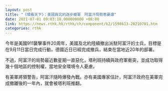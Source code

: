 ```yaml
---
layout: post
title: "《環看天下》：美國與北約逐步撤軍　阿富汗局勢惹憂慮"
date: 2021-07-01 09:03:18.000000000 +08:00
link: https://news.rthk.hk/rthk/ch/component/k2/1598613-20210701.htm
categories: rthk
---
```


今年是美國911襲擊事件20周年，美國及北約陸續撤出派駐阿富汗的士兵，目標是在9月11日當日完成行動，德國近日已經完成撤兵，結束在當地近20年的部署。

不過，阿富汗的局勢最近數星期一直惡化，塔利班持續與政府軍衝突，並成功取得幾十個地區的控制權，當地安全環境令人憂慮。

有美軍將領警告，阿富汗隨時爆發內戰。亦有美國專家估計，阿富汗政府在美軍完成撤離後的一年內，就會被塔利班推翻。
